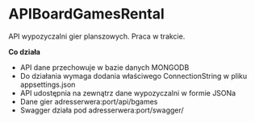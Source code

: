 # APIBoardGamesRental
API wypozyczalni gier planszowych. Praca w trakcie.

<b>Co działa</b>
<br>
<ul>
<li>API dane przechowuje w bazie danych MONGODB</li>
<li>Do działania wymaga dodania właściwego ConnectionString w pliku appsettings.json</li>
<li>API udostępnia na zewnątrz dane wypozyczalni w formie JSONa</li>
<li>Dane gier adresserwera:port/api/bgames</li>
<li>Swagger działa pod adresserwera:port/swagger/</li>
</ul>
